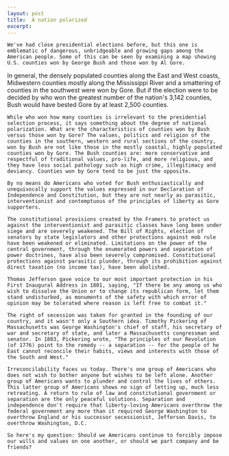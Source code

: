 ```yaml
---
layout: post
title:  A nation polarized
excerpt:
---
```












	We've had close presidential elections before, but this one is emblematic of dangerous, unbridgeable and growing gaps among the American people. Some of this can be seen by examining a map showing U.S. counties won by George Bush and those won by Al Gore.

In general, the densely populated counties along the East and West coasts, Midwestern counties mostly along the Mississippi River and a smattering of counties in the southwest were won by Gore. But if the election were to be decided by who won the greatest number of the nation's 3,142 counties, Bush would have bested Gore by at least 2,500 counties.

	While who won how many counties is irrelevant to the presidential selection process, it says something about the degree of national polarization. What are the characteristics of counties won by Bush versus those won by Gore? The values, politics and religion of the counties in the southern, western and rural sections of the country, won by Bush are not like those in the mostly coastal, highly populated counties won by Gore. The Bush counties are: more conservative and respectful of traditional values, pro-life, and more religious, and they have less social pathology such as high crime, illegitimacy and deviancy. Counties won by Gore tend to be just the opposite.

	By no means do Americans who voted for Bush enthusiastically and unequivocally support the values expressed in our Declaration of Independence and Constitution, but they are not nearly as parasitic, interventionist and contemptuous of the principles of liberty as Gore supporters.

	The constitutional provisions created by the Framers to protect us against the interventionist and parasitic classes have long been under siege and are severely weakened. The Bill of Rights, election of senators by state legislators and other protections against mob rule have been weakened or eliminated. Limitations on the power of the central government, through the enumerated powers and separation of power doctrines, have also been severely compromised. Constitutional protections against parasitic plunder, through its prohibition against direct taxation (no income tax), have been abolished.

	Thomas Jefferson gave voice to our most important protection in his First Inaugural Address in 1801, saying, "If there be any among us who wish to dissolve the Union or to change its republican form, let them stand undisturbed, as monuments of the safety with which error of opinion may be tolerated where reason is left free to combat it."

	The right of secession was taken for granted in the founding of our country, and it wasn't only a Southern idea. Timothy Pickering of Massachusetts was George Washington's chief of staff, his secretary of war and secretary of state, and later a Massachusetts congressman and senator. In 1803, Pickering wrote, "The principles of our Revolution (of 1776) point to the remedy -- a separation -- for the people of he East cannot reconcile their habits, views and interests with those of the South and West."

	Irreconcilability faces us today. There's one group of Americans who does not wish to bother anyone but wishes to be left alone. Another group of Americans wants to plunder and control the lives of others. This latter group of Americans shows no sign of letting up, much less retreating. A return to rule of law and constitutional government or separation are the only peaceful solutions. Separation and independence don't require that liberty-loving Americans overthrow the federal government any more than it required George Washington to overthrow England or his successor secessionist, Jefferson Davis, to overthrow Washington, D.C.

	So here's my question: Should we Americans continue to forcibly impose our wills and values on one another, or should we part company and be friends?


